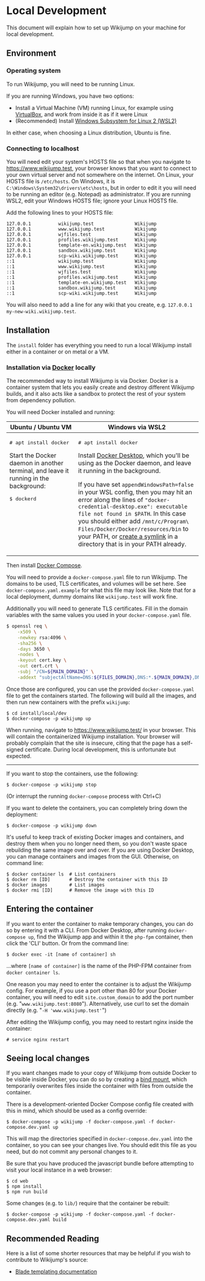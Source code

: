 # Local Development

This document will explain how to set up Wikijump on your machine for local development.

## Environment

### Operating system

To run Wikijump, you will need to be running Linux.

If you are running Windows, you have two options:

* Install a Virtual Machine (VM) running Linux, for example using [VirtualBox](https://www.virtualbox.org/), and work from inside it as if it were Linux
* (Recommended) Install [Windows Subsystem for Linux 2 (WSL2)](https://docs.microsoft.com/en-us/windows/wsl/install-win10)

In either case, when choosing a Linux distribution, Ubuntu is fine.

### Connecting to localhost

You will need edit your system's HOSTS file so that when you navigate to https://www.wikijump.test, your browser knows that you want to connect to your own virtual server and not somewhere on the internet. On Linux, your HOSTS file is `/etc/hosts`. On Windows, it is `C:\Windows\System32\drivers\etc\hosts`, but in order to edit it you will need to be running an editor (e.g. Notepad) as administrator. If you are running WSL2, edit your Windows HOSTS file; ignore your Linux HOSTS file.

Add the following lines to your HOSTS file:

```
127.0.0.1          wikijump.test               Wikijump
127.0.0.1          www.wikijump.test           Wikijump
127.0.0.1          wjfiles.test                Wikijump
127.0.0.1          profiles.wikijump.test      Wikijump
127.0.0.1          template-en.wikijump.test   Wikijump
127.0.0.1          sandbox.wikijump.test       Wikijump
127.0.0.1          scp-wiki.wikijump.test      Wikijump
::1                wikijump.test               Wikijump
::1                www.wikijump.test           Wikijump
::1                wjfiles.test                Wikijump
::1                profiles.wikijump.test      Wikijump
::1                template-en.wikijump.test   Wikijump
::1                sandbox.wikijump.test       Wikijump
::1                scp-wiki.wikijump.test      Wikijump
```

You will also need to add a line for any wiki that you create, e.g. `127.0.0.1 my-new-wiki.wikijump.test`.

## Installation

The `install` folder has everything you need to run a local Wikijump install either in a container or on metal or a VM.

### Installation via [Docker](https://www.docker.com/) locally

The recommended way to install Wikijump is via Docker. Docker is a container system that lets you easily create and destroy different Wikijump builds, and it also acts like a sandbox to protect the rest of your system from dependency pollution.

You will need Docker installed and running:

<table>
  <thead><tr><th>Ubuntu / Ubuntu VM</th><th>Windows via WSL2</th></tr></thead>
  <tbody valign="top"><tr>
    <td>
      <p><pre># apt install docker</pre></p>
      <p>Start the Docker daemon in another terminal, and leave it running in the background:</p>
      <p><pre>$ dockerd</pre></p>
    </td>
    <td>
      <p><pre># apt install docker</pre></p>
      <p>Install <a href="https://docs.docker.com/docker-for-windows/install-windows-home">Docker Desktop</a>, which you'll be using as the Docker daemon, and leave it running in the background.</p>
      <p>If you have set <code>appendWindowsPath=false</code> in your WSL config, then you may hit an error along the lines of <code>"docker-credential-desktop.exe": executable file not found in $PATH</code>. In this case you should either add <code>/mnt/c/Program\ Files/Docker/Docker/resources/bin</code> to your PATH, or <a href="https://github.com/rossjrw/dotfiles/blob/3c5445abb138b735cc3caf61f070c9125fa87d2f/.profile#L28">create a symlink</a> in a directory that is in your PATH already.</p>
    </td>
  </tr></tbody>
</table>

Then install [Docker Compose](https://docs.docker.com/compose/).

You will need to provide a `docker-compose.yaml` file to run Wikijump. The domains to be used, TLS certificates, and volumes will be set here. See `docker-compose.yaml.example` for what this file may look like. Note that for a local deployment, dummy domains like `wikijump.test` will work fine.

Additionally you will need to generate TLS certificates. Fill in the domain variables with the same values you used in your `docker-compose.yaml` file.

```sh
$ openssl req \
	-x509 \
	-newkey rsa:4096 \
	-sha256 \
	-days 3650 \
	-nodes \
	-keyout cert.key \
	-out cert.crt \
	-subj "/CN=${MAIN_DOMAIN}" \
	-addext "subjectAltName=DNS:${FILES_DOMAIN},DNS:*.${MAIN_DOMAIN},DNS:*.${FILES_DOMAIN}"
```

Once those are configured, you can use the provided `docker-compose.yaml` file to get the containers started. The following will build all the images, and then run new containers with the prefix `wikijump`:

```
$ cd install/local/dev
$ docker-compose -p wikijump up
```

When running, navigate to https://www.wikijump.test/ in your browser. This will contain the containerized Wikijump installation.
Your browser will probably complain that the site is insecure, citing that the page has a self-signed certificate. During local development, this is unfortunate but expected.

-----

If you want to stop the containers, use the following:

```
$ docker-compose -p wikijump stop
```

(Or interrupt the running `docker-compose` process with Ctrl+C)

If you want to delete the containers, you can completely bring down the deployment:

```
$ docker-compose -p wikijump down
```

It's useful to keep track of existing Docker images and containers, and destroy them when you no longer need them, so you don't waste space rebuilding the same image over and over. If you are using Docker Desktop, you can manage containers and images from the GUI. Otherwise, on command line:

```
$ docker container ls  # List containers
$ docker rm [ID]       # Destroy the container with this ID
$ docker images        # List images
$ docker rmi [ID]      # Remove the image with this ID
```

## Entering the container

If you want to enter the container to make temporary changes, you can do so by entering it with a CLI. From Docker Desktop, after running `docker-compose up`, find the Wikijump app and within it the `php-fpm` container, then click the 'CLI' button. Or from the command line:

```
$ docker exec -it [name of container] sh
```

...where `[name of container]` is the name of the PHP-FPM container from `docker container ls`.

One reason you may need to enter the container is to adjust the Wikijump config. For example, if you use a port other than 80 for your Docker container, you will need to edit `site.custom_domain` to add the port number (e.g. "`www.wikijump.test:8080`"). Alternatively, use curl to set the domain directly (e.g. "`-H 'www.wikijump.test'`")

After editing the Wikijump config, you may need to restart nginx inside the container:

```
# service nginx restart
```

## Seeing local changes

If you want changes made to your copy of Wikijump from outside Docker to be visible inside Docker, you can do so by creating a [bind mount](https://docs.docker.com/storage/bind-mounts/), which temporarily overwrites files inside the container with files from outside the container.

There is a development-oriented Docker Compose config file created with this in mind, which should be used as a config override:

```
$ docker-compose -p wikijump -f docker-compose.yaml -f docker-compose.dev.yaml up
```

This will map the directories specified in `docker-compose.dev.yaml` into the container, so you can see your changes live. You should edit this file as you need, but do not commit any personal changes to it.

Be sure that you have produced the javascript bundle before attempting to visit your local instance in a web browser:
```
$ cd web
$ npm install
$ npm run build
```

Some changes (e.g. to `lib/`) require that the container be rebuilt:
```
$ docker-compose -p wikijump -f docker-compose.yaml -f docker-compose.dev.yaml build
```

## Recommended Reading

Here is a list of some shorter resources that may be helpful if you wish to contribute to Wikijump's source:

* [Blade templating documentation](https://laravel.com/docs/8.x/blade)
